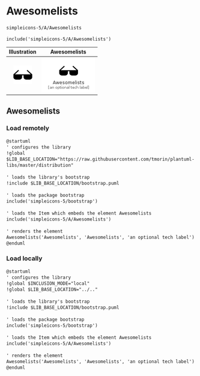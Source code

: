 # Awesomelists


```text
simpleicons-5/A/Awesomelists
```

```text
include('simpleicons-5/A/Awesomelists')
```



| Illustration | Awesomelists |
| :---: | :---: |
| ![illustration for Illustration](../../simpleicons-5/A/Awesomelists.png) | ![illustration for Awesomelists](../../simpleicons-5/A/Awesomelists.Local.png) |




## Awesomelists

### Load remotely
```plantuml
@startuml
' configures the library
!global $LIB_BASE_LOCATION="https://raw.githubusercontent.com/tmorin/plantuml-libs/master/distribution"

' loads the library's bootstrap
!include $LIB_BASE_LOCATION/bootstrap.puml

' loads the package bootstrap
include('simpleicons-5/bootstrap')

' loads the Item which embeds the element Awesomelists
include('simpleicons-5/A/Awesomelists')

' renders the element
Awesomelists('Awesomelists', 'Awesomelists', 'an optional tech label')
@enduml
```

### Load locally
```plantuml
@startuml
' configures the library
!global $INCLUSION_MODE="local"
!global $LIB_BASE_LOCATION="../.."

' loads the library's bootstrap
!include $LIB_BASE_LOCATION/bootstrap.puml

' loads the package bootstrap
include('simpleicons-5/bootstrap')

' loads the Item which embeds the element Awesomelists
include('simpleicons-5/A/Awesomelists')

' renders the element
Awesomelists('Awesomelists', 'Awesomelists', 'an optional tech label')
@enduml
```

